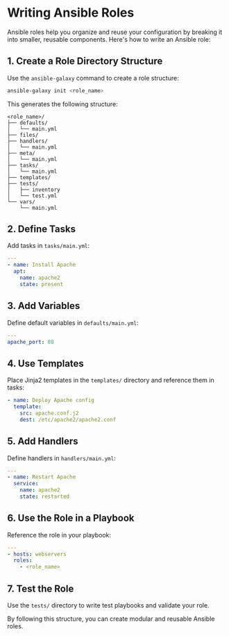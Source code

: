 # Writing Ansible Roles

Ansible roles help you organize and reuse your configuration by breaking it into smaller, reusable components. Here's how to write an Ansible role:

## 1. Create a Role Directory Structure
Use the `ansible-galaxy` command to create a role structure:
```bash
ansible-galaxy init <role_name>
```
This generates the following structure:
```
<role_name>/
├── defaults/
│   └── main.yml
├── files/
├── handlers/
│   └── main.yml
├── meta/
│   └── main.yml
├── tasks/
│   └── main.yml
├── templates/
├── tests/
│   ├── inventory
│   └── test.yml
└── vars/
    └── main.yml
```

## 2. Define Tasks
Add tasks in `tasks/main.yml`:
```yaml
---
- name: Install Apache
  apt:
    name: apache2
    state: present
```

## 3. Add Variables
Define default variables in `defaults/main.yml`:
```yaml
---
apache_port: 80
```

## 4. Use Templates
Place Jinja2 templates in the `templates/` directory and reference them in tasks:
```yaml
- name: Deploy Apache config
  template:
    src: apache.conf.j2
    dest: /etc/apache2/apache2.conf
```

## 5. Add Handlers
Define handlers in `handlers/main.yml`:
```yaml
---
- name: Restart Apache
  service:
    name: apache2
    state: restarted
```

## 6. Use the Role in a Playbook
Reference the role in your playbook:
```yaml
---
- hosts: webservers
  roles:
    - <role_name>
```

## 7. Test the Role
Use the `tests/` directory to write test playbooks and validate your role.

By following this structure, you can create modular and reusable Ansible roles.